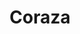 ---
title: Coraza
nombre_comunidad: Coraza
municipio: Colosó
departamento: Sucre
descripcion: >-
  La historia de la comunidad se remonta a 250 años de historia.

  Según relatos de sus habitantes, existían dos grandes fincas (Paraíso y La
  Estación) pertenecientes a dos famosos hacendados de la región, quienes
  permitieron a los campesinos de veredas aledañas invadir sus tierras para
  luego venderlas al INCORA quedando bajo posesión de los “invasores”. De esta
  manera, se empezaron a poblar las tierras. La vereda Coraza, ubicada en la
  antigua finca “Paraíso”, lleva el nombre de la reserva forestal de la serranía
  de Coraza que cubre área del municipio de Toluviejo, Coloso y Chalán. 
num_personas: 168
num_familias: 56
min_distancia_casco_urbano: 10
km_distancia_casco_urbano: 10
vias_acceso: >-
  Via en regular estado, sin pavimentar,  desde Sincelejo ubicada a 33km.  Desde
  cabecera municipal 10 km.
infraestructura_comunitaria:
  - Centro Educativo hasta 5
  - ' parque en buen estado'
  - Cancha en regular estado
notas_infraestructura_comunitaria: null
liderazgo_comunidad:
  - Jóvenes líderes que ha acompañado diferentes procesos en la comunidad
  - >-
    Mujeres activas a través de  la asociación de mujeres virtuosas de Coraza-
    MUVICOR y Asociación de mujeres emprendedoras de Coraza-  ASOMEC que se han
    caracterizado por llevar procesos sociales de empoderamiento para la toma de
    decisiones de la comunidad
  - >-
    Los pastores de la Iglesia cristiana Cristo Viene Pronto tiene gran
    influencia dentro de la comunidad.
inclusion_diversidad_genero: Movimiento de mujeres muy fuerte.
comentarios_conectividad: >-
  Comunicaciones, cobertura de internet- señal de claro y Tigo, aunque
  deficiente en algunas zonas.
punto_SOLE: IE Bajo Don Juan en La Estación
comentarios_punto_SOLE: []
ppales_actividades_economicas_vocacion_productiva:
  - Agricultura (popocho - plátano - batata)
comentarios_ppales_actividades_economicas_vocacion_productiva: >-
  40 familias en la producción de popocho y plátano. Tienen comercialización con
  Sincelejo- Mercado Regional. Más de 8 hectáreas cultivadas- batata) con
  mercado potencial 
comunidad_sostenible_uso_suelo: null
org_con_proyeccion: []
servicios_publicos_comunidades_focalizadas:
  - "Hay agua comunitaria que llega cada 8 días.\_"
comunidades_focalizadas_educacion_infraestructura_educativa:
  - ' Centro Educativo hasta 5° '
comunidades_focalizadas_practicas_organizativas: []
conectividad_minima: Regular
iniciativas_priorizadas:
  - >-
    Se trabajó por fortalecer técnica y comercialmente la cadena de Batata
    variedad Aurora y generar una vitrina tecnológica en las veredas Coraza y la
    Estación del municipio de Coloso – Sucre.
org_focalizada: []
riesgo: null
otros_programas_USAID:
  - 'Nuestra tierra próspera '
alianzas_colaboradores:
  - "ART \nSENA \nAlcaldía municipal\_\nGobernación de Sucre\nUARIV"
  - |-

    ICA
    Fundación Hijos de la Sierra Flor 
    AGROSAVIA
posibilidad_iniciativas_conjuntas_aliados_2: []
actividades_ocio:
  - Fiestas patronales
  - Campeonatos de microfutbol
  - ' Atletismo'
  - Campeonatos de Beisbol
  - Tardes deportivas
medios_comunicacion_narrativas_locales:
  - NP Comunicaciones
num_visitas_realizadas: null
num_diagnosticos_rurales_participativos_realizados: null
infraestructura_salud_atencion_psicosocial: []
notas_infraestructura_salud_atencion_psicosocial: >-
  La atención de urgencias, medicina general y odontología se brinda en la
  cabecera municipal. 
num_visitas_predio: null
grafica_ubicacion_geografica: /charts/municipios/coloso/ubicacion_geografica.html
url: /comunidad-focalizada/coraza
imagen_iniciativas_productivas: null
imagen_medios_comunicacion: null
layout: single
download_file: /reportes/coraza.pdf

---